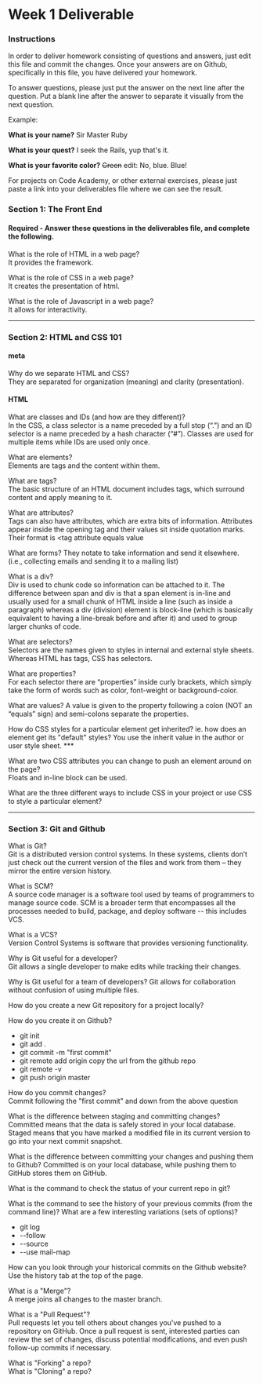 # Week 1 Deliverable  

### Instructions  

In order to deliver homework consisting of questions and answers, just edit this file and commit the changes.  Once your answers are on Github, specifically in this file, you have delivered your homework.  
  
To answer questions, please just put the answer on the next line after the question.  Put a blank line after the answer to separate it visually from the next question.  

Example:  

**What is your name?**
Sir Master Ruby

**What is your quest?**
I seek the Rails, yup that's it.  

**What is your favorite color?**
~~Green~~ edit:  No, blue.  Blue!  

For projects on Code Academy, or other external exercises, please just paste a link into your deliverables file where we can see the result.  

### Section 1: The Front End
#### Required - Answer these questions in the deliverables file, and complete the following. 
What is the role of HTML in a web page?  
It provides the framework.

What is the role of CSS in a web page?  
It creates the presentation of html.

What is the role of Javascript in a web page?  
It allows for interactivity.

---

### Section 2: HTML and CSS 101

#### meta
Why do we separate HTML and CSS?  
They are separated for organization (meaning) and clarity (presentation). 

#### HTML
What are classes and IDs (and how are they different)?  
In the CSS, a class selector is a name preceded by a full stop (“.”) and an ID selector is a name preceded by a hash character (“#”).
Classes are used for multiple items while IDs are used only once.

What are elements?  
Elements are tags and the content within them.

What are tags?  
The basic structure of an HTML document includes tags, which surround content and apply meaning to it.

What are attributes?  
Tags can also have attributes, which are extra bits of information. Attributes appear inside the opening tag and their values sit inside quotation marks. Their format is <tag attribute equals value

What are forms? 
They notate to take information and send it elsewhere. (i.e., collecting emails and sending it to a mailing list)

What is a div?  
Div is used to chunk code so information can be attached to it. 
The difference between span and div is that a span element is in-line and usually used for a small chunk of HTML inside a line (such as inside a paragraph) whereas a div (division) element is block-line (which is basically equivalent to having a line-break before and after it) and used to group larger chunks of code.

What are selectors?  
Selectors are the names given to styles in internal and external style sheets. Whereas HTML has tags, CSS has selectors. 

What are properties?  
For each selector there are “properties” inside curly brackets, which simply take the form of words such as color, font-weight or background-color.

What are values? 
A value is given to the property following a colon (NOT an “equals” sign) and semi-colons separate the properties.

How do CSS styles for a particular element get inherited? ie. how does an element get its "default" styles?
You use the inherit value in the author or user style sheet. ***

What are two CSS attributes you can change to push an element around on the page?  
Floats and in-line block can be used.

What are the three different ways to include CSS in your project or use CSS to style a particular element?  


---
### Section 3: Git and Github  
What is Git?  
Git is a distributed version control systems. In these systems, clients don’t just check out the current version of the files and work from them – they mirror the entire version history. 

What is SCM?  
A source code manager is a software tool used by teams of programmers to manage source code. 
SCM is a broader term that encompasses all the processes needed to build, package, and deploy software -- this includes VCS.

What is a VCS?  
Version Control Systems is software that provides versioning functionality.

Why is Git useful for a developer?  
Git allows a single developer to make edits while tracking their changes.

Why is Git useful for a team of developers? 
Git allows for collaboration without confusion of using multiple files.

How do you create a new Git repository for a project locally?  

How do you create it on Github?  
<p>
<ul>
<li> git init </li>
<li>git add .</li>
<li>git commit -m "first commit"</li>
<li>git remote add origin       copy the url from the github repo</li>
<li>git remote -v</li>
<li>git push origin master </li>
</ul>
</p>

How do you commit changes?  
Commit following the "first commit" and down from the above question

What is the difference between staging and committing changes?  
Committed means that the data is safely stored in your local database. Staged means that you have marked a modified file in its current version to go into your next commit snapshot. 

What is the difference between committing your changes and pushing them to Github? 
Committed is on your local database, while pushing them to GitHub stores them on GitHub. 

What is the command to check the status of your current repo in git?  

What is the command to see the history of your previous commits (from the command line)?  What are a few interesting variations (sets of options)?  
<ul>
<li>git log</li>
<li>--follow</li>
<li>--source </li>
<li>--use mail-map</li>
</ul>

How can you look through your historical commits on the Github website?  
Use the history tab at the top of the page.

What is a "Merge"?  
A merge joins all changes to the master branch.

What is a "Pull Request"?  
Pull requests let you tell others about changes you've pushed to a repository on GitHub. Once a pull request is sent, interested parties can review the set of changes, discuss potential modifications, and even push follow-up commits if necessary.

What is "Forking" a repo?  
What is "Cloning" a repo?  

